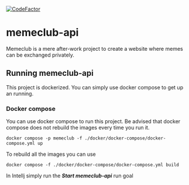 [![CodeFactor](https://www.codefactor.io/repository/github/beschlz/memeclub-api/badge)](https://www.codefactor.io/repository/github/beschlz/memeclub-api)
# memeclub-api

Memeclub is a mere after-work project to create a website where memes can be exchanged privately.

## Running memeclub-api

This project is dockerized. You can simply use docker compose to get up an running.

### Docker compose
You can use docker compose to run this project. Be advised that docker compose does not rebuild the images every time you run it.

`docker compose -p memeclub -f ./docker/docker-compose/docker-compose.yml up`

To rebuild all the images you can use

` docker compose -f ./docker/docker-compose/docker-compose.yml build
`

In Intellj simply run the ***Start memeclub-api*** run goal
